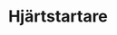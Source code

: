---
title: 'Hjärtstartare'
symbol_image: '/images/symbols/kr/39.svg'
weight: 39
card: true
card_color: 'bg-symbol-green'
---